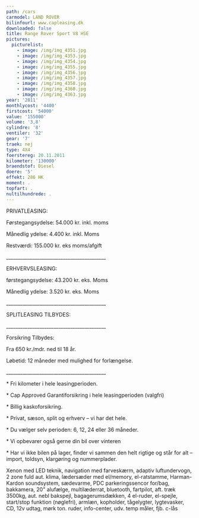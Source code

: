 ```yaml
---
path: /cars
carmodel: LAND ROVER
bilinfourl: www.capleasing.dk
downloaded: false
title: Range Rover Sport V8 HSE
pictures:
  picturelist:
    - image: /img/img_4351.jpg
    - image: /img/img_4353.jpg
    - image: /img/img_4354.jpg
    - image: /img/img_4355.jpg
    - image: /img/img_4356.jpg
    - image: /img/img_4357.jpg
    - image: /img/img_4358.jpg
    - image: /img/img_4360.jpg
    - image: /img/img_4363.jpg
year: '2011'
monthlycost: '4400'
firstcost: '54000'
value: '155000'
volume: '3,8'
cylindre: '8'
ventiler: '32'
gear: '7'
traek: nej
type: 4X4
foerstereg: 20.11.2011
kilometer: '130000'
braendstof: Diesel
doere: '5'
effekt: 286 HK
moment: .
topfart: .
nultilhundrede: .
---
```

PRIVATLEASING:

Førstegangsydelse: 54.000 kr. inkl. moms

 Månedlig ydelse: 4.400 kr. inkl. Moms

Restværdi: 155.000 kr. eks moms/afgift

\_\_\_\_\_\_\_\_\_\_\_\_\_\_\_\_\_\_\_\_\_\_\_\_\_\_\_\_\_\_\_\_\_\_\_\_\_\_\_\_\_\_

ERHVERVSLEASING:

førstegangsydelse: 43.200 kr. eks. Moms 

Månedlig ydelse: 3.520 kr. eks. Moms

\_\_\_\_\_\_\_\_\_\_\_\_\_\_\_\_\_\_\_\_\_\_\_\_\_\_\_\_\_\_\_\_\_\_\_\_\_\_\_\_\_\_

SPLITLEASING TILBYDES:

\_\_\_\_\_\_\_\_\_\_\_\_\_\_\_\_\_\_\_\_\_\_\_\_\_\_\_\_\_\_\_\_\_\_\_\_\_\_\_\_\_\_

Forsikring Tilbydes:

Fra 650 kr./mdr. ned til 18 år. 

Løbetid: 12 måneder med mulighed for forlængelse.

\_\_\_\_\_\_\_\_\_\_\_\_\_\_\_\_\_\_\_\_\_\_\_\_\_\_\_\_\_\_\_\_\_\_\_\_\_\_\_\_\_\_

\* Fri kilometer i hele leasingperioden.

\* Cap Approved Garantiforsikring i hele leasingperioden (valgfri)

\* Billig kaskoforsikring.

\* Privat, sæson, split og erhverv – vi har det hele.

\* Du vælger selv perioden: 6, 12, 24 eller 36 måneder.

\* Vi opbevarer også gerne din bil over vinteren

\* Har vi ikke bilen på lager, finder vi sammen den helt rigtige og står for alt – import, toldsyn, klargøring og nummerplader.



Xenon med LED teknik, navigation med farveskærm, adaptiv luftundervogn, 2 zone fuld aut. klima, lædersæder med el/memory, el-ratstamme, Harman-Kardon soundsystem, sædevarme, PDC parkeringssencor for/bag, bakkamera, 20" alufælge, multilæderrat, bluetooth, fartpilot, aft. træk 3500kg, aut. nebl bakspejl, bagagerumsdækken, 4 el-ruder, el-spejle, start/stop funktion (nøglefri), armlæn, kopholder, tågelygter, lygtevasker, CD, 12v udtag, mørk ton. ruder, info-center, udv. temp måler, fjb. c-lås
